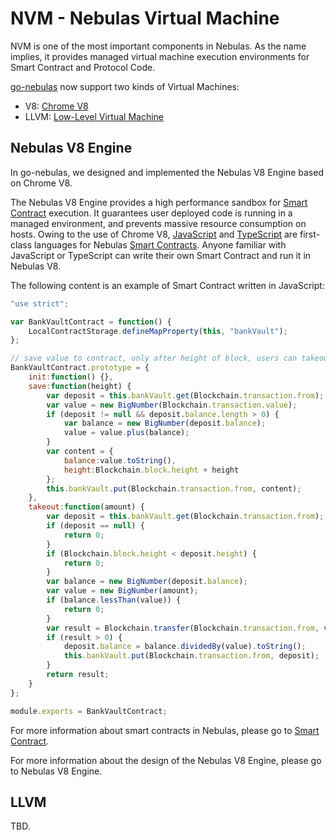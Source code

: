 # NVM - Nebulas Virtual Machine

NVM is one of the most important components in Nebulas. As the name implies, it provides managed virtual machine execution environments for Smart Contract and Protocol Code.

[go-nebulas](https://github.com/nebulasio/go-nebulas) now support two kinds of Virtual Machines:

* V8: [Chrome V8](https://developers.google.com/v8/)
* LLVM: [Low-Level Virtual Machine](https://llvm.org)

## Nebulas V8 Engine

In go-nebulas, we designed and implemented the Nebulas V8 Engine based on Chrome V8.

The Nebulas V8 Engine provides a high performance sandbox for [Smart Contract](../../dapp-development/smart_contract.md) execution. It guarantees user deployed code is running in a managed environment, and prevents massive resource consumption on hosts. Owing to the use of Chrome V8, [JavaScript](https://en.wikipedia.org/wiki/JavaScript) and [TypeScript](https://en.wikipedia.org/wiki/TypeScript) are first-class languages for Nebulas [Smart Contracts](../../dapp-development/smart_contract.md). Anyone familiar with JavaScript or TypeScript can write their own Smart Contract and run it in Nebulas V8.

The following content is an example of Smart Contract written in JavaScript:

```javascript
"use strict";

var BankVaultContract = function() {
    LocalContractStorage.defineMapProperty(this, "bankVault");
};

// save value to contract, only after height of block, users can takeout
BankVaultContract.prototype = {
    init:function() {},
    save:function(height) {
        var deposit = this.bankVault.get(Blockchain.transaction.from);
        var value = new BigNumber(Blockchain.transaction.value);
        if (deposit != null && deposit.balance.length > 0) {
            var balance = new BigNumber(deposit.balance);
            value = value.plus(balance);
        }
        var content = {
            balance:value.toString(),
            height:Blockchain.block.height + height
        };
        this.bankVault.put(Blockchain.transaction.from, content);
    },
    takeout:function(amount) {
        var deposit = this.bankVault.get(Blockchain.transaction.from);
        if (deposit == null) {
            return 0;
        }
        if (Blockchain.block.height < deposit.height) {
            return 0;
        }
        var balance = new BigNumber(deposit.balance);
        var value = new BigNumber(amount);
        if (balance.lessThan(value)) {
            return 0;
        }
        var result = Blockchain.transfer(Blockchain.transaction.from, value);
        if (result > 0) {
            deposit.balance = balance.dividedBy(value).toString();
            this.bankVault.put(Blockchain.transaction.from, deposit);
        }
        return result;
    }
};

module.exports = BankVaultContract;
```

For more information about smart contracts in Nebulas, please go to [Smart Contract](../../dapp-development/smart_contract.md).

For more information about the design of the Nebulas V8 Engine, please go to Nebulas V8 Engine.

## LLVM

TBD.

